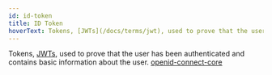 ```yaml
---
id: id-token
title: ID Token
hoverText: Tokens, [JWTs](/docs/terms/jwt), used to prove that the user has been authenticated and contains basic information about the user. [openid-connect-core](https://openid.net/specs/openid-connect-core-1_0.html#CodeIDToken)
---
```


Tokens, [JWTs](/docs/terms/jwt), used to prove that the user has been authenticated and contains basic information about the user. [openid-connect-core](https://openid.net/specs/openid-connect-core-1_0.html#CodeIDToken)

